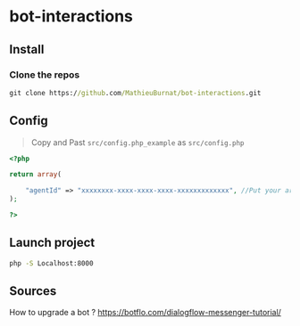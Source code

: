 # bot-interactions
## Install
### Clone the repos
```cmd
git clone https://github.com/MathieuBurnat/bot-interactions.git
```
## Config
> Copy and Past `src/config.php_example` as `src/config.php` 

```php
<?php

return array(

    "agentId" => "xxxxxxxx-xxxx-xxxx-xxxx-xxxxxxxxxxxxx", //Put your argent-id here
);

?>
```

## Launch project
```cmd
php -S Localhost:8000
```

## Sources
How to upgrade a bot ? https://botflo.com/dialogflow-messenger-tutorial/
